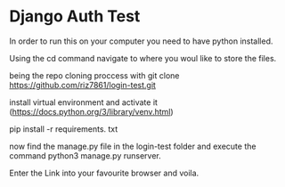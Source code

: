 # Django Auth Test

In order to run this on your computer you need to have python installed.

Using the cd command navigate to where you woul like to store the files.

being the repo cloning proccess with git clone https://github.com/riz7861/login-test.git

install virtual environment and activate it (https://docs.python.org/3/library/venv.html)

pip install -r requirements. txt 

now find the manage.py file in the login-test folder and execute the command python3 manage.py runserver.

Enter the Link into your favourite browser and voila.

